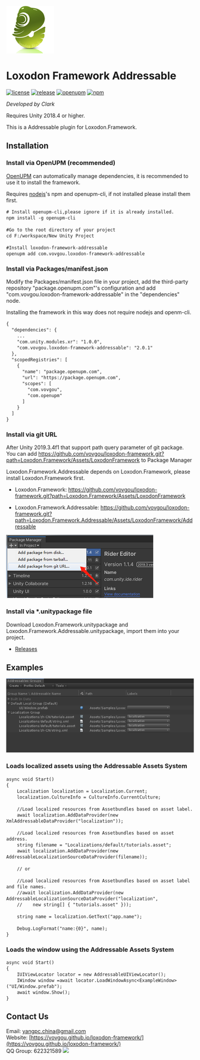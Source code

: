 ![](docs/images/icon.png)

# Loxodon Framework Addressable

[![license](https://img.shields.io/github/license/vovgou/loxodon-framework?color=blue)](https://github.com/vovgou/loxodon-framework/blob/master/LICENSE) [![release](https://img.shields.io/github/v/tag/vovgou/loxodon-framework?label=release)](https://github.com/vovgou/loxodon-framework/releases)
[![openupm](https://img.shields.io/npm/v/com.vovgou.loxodon-framework-addressable?label=openupm&registry_uri=https://package.openupm.com)](https://openupm.com/packages/com.vovgou.loxodon-framework-addressable/)
[![npm](https://img.shields.io/npm/v/com.vovgou.loxodon-framework-addressable)](https://www.npmjs.com/package/com.vovgou.loxodon-framework-addressable)


*Developed by Clark*

Requires Unity 2018.4 or higher.

This is a Addressable plugin for Loxodon.Framework.

## Installation

### Install via OpenUPM (recommended)

[OpenUPM](https://openupm.com/) can automatically manage dependencies, it is recommended to use it to install the framework.

Requires [nodejs](https://nodejs.org/en/download/)'s npm and openupm-cli, if not installed please install them first.

    # Install openupm-cli,please ignore if it is already installed.
    npm install -g openupm-cli

    #Go to the root directory of your project
    cd F:/workspace/New Unity Project

    #Install loxodon-framework-addressable
    openupm add com.vovgou.loxodon-framework-addressable

### Install via Packages/manifest.json

Modify the Packages/manifest.json file in your project, add the third-party repository "package.openupm.com"'s configuration and add "com.vovgou.loxodon-framework-addressable" in the "dependencies" node.

Installing the framework in this way does not require nodejs and openm-cli.

    {
      "dependencies": {
        ...
        "com.unity.modules.xr": "1.0.0",
        "com.vovgou.loxodon-framework-addressable": "2.0.1"
      },
      "scopedRegistries": [
        {
          "name": "package.openupm.com",
          "url": "https://package.openupm.com",
          "scopes": [
            "com.vovgou",
            "com.openupm"
          ]
        }
      ]
    }

### Install via git URL

After Unity 2019.3.4f1 that support path query parameter of git package. You can add https://github.com/vovgou/loxodon-framework.git?path=Loxodon.Framework/Assets/LoxodonFramework to Package Manager

Loxodon.Framework.Addressable depends on Loxodon.Framework, please install Loxodon.Framework first.

- Loxodon.Framework:  https://github.com/vovgou/loxodon-framework.git?path=Loxodon.Framework/Assets/LoxodonFramework

- Loxodon.Framework.Addressable: https://github.com/vovgou/loxodon-framework.git?path=Loxodon.Framework.Addressable/Assets/LoxodonFramework/Addressable


![](docs/images/install_via_git.png)

### Install via *.unitypackage file

Download Loxodon.Framework.unitypackage and Loxodon.Framework.Addressable.unitypackage, import them into your project.

- [Releases](https://github.com/vovgou/loxodon-framework/releases)


## Examples

![](docs/images/addressable_localization.png)

### Loads localized assets using the Addressable Assets System



    async void Start()
    {
        Localization localization = Localization.Current;
        localization.CultureInfo = CultureInfo.CurrentCulture;

        //Load localized resources from Assetbundles based on asset label.
        await localization.AddDataProvider(new XmlAddressableDataProvider("localization"));

        //Load localized resources from Assetbundles based on asset address.
        string filename = "Localizations/default/tutorials.asset";
        await localization.AddDataProvider(new AddressableLocalizationSourceDataProvider(filename));

        // or

        //Load localized resources from Assetbundles based on asset label and file names.
        //await localization.AddDataProvider(new AddressableLocalizationSourceDataProvider("localization",
        //    new string[] { "tutorials.asset" }));

        string name = localization.GetText("app.name");

        Debug.LogFormat("name:{0}", name);
    }

### Loads the window using the Addressable Assets System

    async void Start()
    {
        IUIViewLocator locator = new AddressableUIViewLocator();
        IWindow window =await locator.LoadWindowAsync<ExampleWindow>("UI/Window.prefab");
        await window.Show();
    }

## Contact Us
Email: [yangpc.china@gmail.com](mailto:yangpc.china@gmail.com)   
Website: [https://vovgou.github.io/loxodon-framework/](https://vovgou.github.io/loxodon-framework/)  
QQ Group: 622321589 [![](https://pub.idqqimg.com/wpa/images/group.png)](https:////shang.qq.com/wpa/qunwpa?idkey=71c1e43c24900ee84aeffc76fb67c0bacddc3f62a516fe80eae6b9521f872c59)
